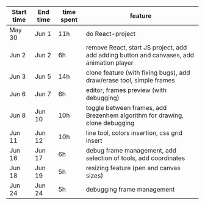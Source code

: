| Start   time | End time | time spent | feature                                                                                       |
|--------------|----------|------------|-----------------------------------------------------------------------------------------------|
| May 30       | Jun 1    | 11h        | do React-project                                                                              |
| Jun 2        | Jun 2    | 6h         | remove React,   start JS project, add  add adding   button and canvases, add animation player |
| Jun 3        | Jun 5    | 14h        | clone feature   (with fixing bugs), add draw/erase tool, simple frames                        |
| Jun 6        | Jun 7    | 6h         | editor, frames   preview (with debugging)                                                     |
| Jun 8        | Jun 10   | 10h        | toggle between   frames, add Brezenhem algorithm for drawing, clone debugging                 |
| Jun 11       | Jun 12   | 10h        | line   tool, colors insertion, css grid insert                                                |
| Jun 16       | Jun 17   | 6h         | debug frame   management, add selection of tools, add coordinates                             |
| Jun 18       | Jun 19   | 5h         | resizing feature   (pen and canvas sizes)                                                     |
| Jun 24       | Jun 24   | 5h         | debugging frame  management                                                                   |
